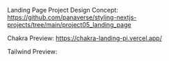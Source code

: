 Landing Page Project
Design Concept: https://github.com/panaverse/styling-nextjs-projects/tree/main/project05_landing_page

Chakra Preview: https://chakra-landing-pi.vercel.app/

Tailwind Preview:
